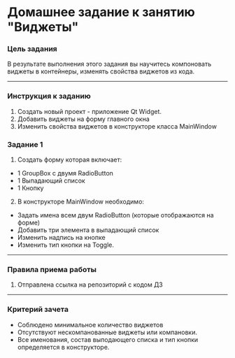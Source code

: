 # Домашнее задание к занятию "Виджеты"

### Цель задания

В результате выполнения этого задания вы научитесь компоновать виджеты в контейнеры, изменять свойства виджетов из кода.

------

### Инструкция к заданию

1. Создать новый проект - приложение Qt Widget.
2. Добавить виджеты на форму главного окна
3. Изменить свойства виджетов в конструкторе класса MainWindow

### Задание 1

1. Создать форму которая включает:
* 1 GroupBox с двумя RadioButton
* 1 Выпадающий список 
* 1 Кнопку
2. В конструкторе MainWindow необходимо:
* Задать имена всем двум RadioButton (которые отображаются на форме)
* Добавить три элемента в выпадающий список
* Изменить надпись на кнопке
* Изменить тип кнопки на Toggle.

------

### Правила приема работы

1. Отправлена ссылка на репозиторий с кодом ДЗ

------

### Критерий зачета

* Соблюдено минимальное количество виджетов
* Отсутствуют нескомпанованные виджеты или компановки.
* Все именования, состав выподающего списка и тип кнопки определяется в конструкторе.
